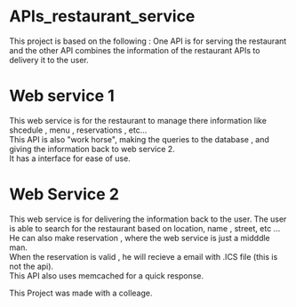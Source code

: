 # APIs_restaurant_service
This project is based on the following : One API is for serving the restaurant and the other API combines the information of the restaurant APIs to delivery it to the user.

# Web service 1

This web service is for the restaurant to manage there information like shcedule , menu , reservations , etc...  
This API is also "work horse", making the queries to the database , and giving the information back to web service 2.  
It has a interface for ease of use.  

# Web Service 2

This web service is for delivering the information back to the user. The user is able to search for the restaurant based on location, name , street, etc ...  
He can also make reservation , where the web service is just a midddle man.  
When the reservation is valid , he will recieve a email with .ICS file (this is not the api).  
This API also uses memcached for a quick response.



This Project was made with a colleage.
